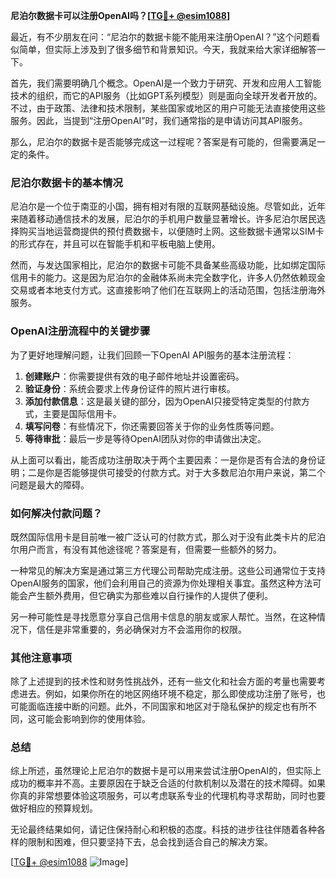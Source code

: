 **尼泊尔数据卡可以注册OpenAI吗？[[TG💪+ @esim1088](https://t.me/s/esim1088)]**

最近，有不少朋友在问：“尼泊尔的数据卡能不能用来注册OpenAI？”这个问题看似简单，但实际上涉及到了很多细节和背景知识。今天，我就来给大家详细解答一下。

首先，我们需要明确几个概念。OpenAI是一个致力于研究、开发和应用人工智能技术的组织，而它的API服务（比如GPT系列模型）则是面向全球开发者开放的。不过，由于政策、法律和技术限制，某些国家或地区的用户可能无法直接使用这些服务。因此，当提到“注册OpenAI”时，我们通常指的是申请访问其API服务。

那么，尼泊尔的数据卡是否能够完成这一过程呢？答案是有可能的，但需要满足一定的条件。

### 尼泊尔数据卡的基本情况

尼泊尔是一个位于南亚的小国，拥有相对有限的互联网基础设施。尽管如此，近年来随着移动通信技术的发展，尼泊尔的手机用户数量显著增长。许多尼泊尔居民选择购买当地运营商提供的预付费数据卡，以便随时上网。这些数据卡通常以SIM卡的形式存在，并且可以在智能手机和平板电脑上使用。

然而，与发达国家相比，尼泊尔的数据卡可能不具备某些高级功能，比如绑定国际信用卡的能力。这是因为尼泊尔的金融体系尚未完全数字化，许多人仍然依赖现金交易或者本地支付方式。这直接影响了他们在互联网上的活动范围，包括注册海外服务。

### OpenAI注册流程中的关键步骤

为了更好地理解问题，让我们回顾一下OpenAI API服务的基本注册流程：

1. **创建账户**：你需要提供有效的电子邮件地址并设置密码。
2. **验证身份**：系统会要求上传身份证件的照片进行审核。
3. **添加付款信息**：这是最关键的部分，因为OpenAI只接受特定类型的付款方式，主要是国际信用卡。
4. **填写问卷**：有些情况下，你还需要回答关于你的业务性质等问题。
5. **等待审批**：最后一步是等待OpenAI团队对你的申请做出决定。

从上面可以看出，能否成功注册取决于两个主要因素：一是你是否有合法的身份证明；二是你是否能够提供可接受的付款方式。对于大多数尼泊尔用户来说，第二个问题是最大的障碍。

### 如何解决付款问题？

既然国际信用卡是目前唯一被广泛认可的付款方式，那么对于没有此类卡片的尼泊尔用户而言，有没有其他途径呢？答案是有，但需要一些额外的努力。

一种常见的解决方案是通过第三方代理公司帮助完成注册。这些公司通常位于支持OpenAI服务的国家，他们会利用自己的资源为你处理相关事宜。虽然这种方法可能会产生额外费用，但它确实为那些难以自行操作的人提供了便利。

另一种可能性是寻找愿意分享自己信用卡信息的朋友或家人帮忙。当然，在这种情况下，信任是非常重要的，务必确保对方不会滥用你的权限。

### 其他注意事项

除了上述提到的技术性和财务性挑战外，还有一些文化和社会方面的考量也需要考虑进去。例如，如果你所在的地区网络环境不稳定，那么即使成功注册了账号，也可能面临连接中断的问题。此外，不同国家和地区对于隐私保护的规定也有所不同，这可能会影响到你的使用体验。

### 总结

综上所述，虽然理论上尼泊尔的数据卡是可以用来尝试注册OpenAI的，但实际上成功的概率并不高。主要原因在于缺乏合适的付款机制以及潜在的技术障碍。如果你真的非常想要体验这项服务，可以考虑联系专业的代理机构寻求帮助，同时也要做好相应的预算规划。

无论最终结果如何，请记住保持耐心和积极的态度。科技的进步往往伴随着各种各样的限制和困难，但只要坚持下去，总会找到适合自己的解决方案。

[[TG💪+ @esim1088](https://t.me/s/esim1088) ![Image](https://i.postimg.cc/4NQfJmqS/Snipaste-2025-05-13-00-14-12.png)]